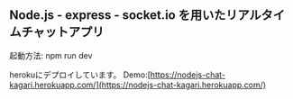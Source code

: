## Node.js - express - socket.io を用いたリアルタイムチャットアプリ

起動方法: npm run dev

herokuにデプロイしています。
Demo:[https://nodejs-chat-kagari.herokuapp.com/](https://nodejs-chat-kagari.herokuapp.com/)